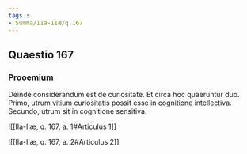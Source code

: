 ```yaml
---
tags : 
- Summa/IIa-IIæ/q.167
---
```


## Quaestio 167

### Prooemium

Deinde considerandum est de curiositate. Et circa hoc quaeruntur duo. Primo, utrum vitium curiositatis possit esse in cognitione intellectiva. Secundo, utrum sit in cognitione sensitiva.

![[IIa-IIæ, q. 167, a. 1#Articulus 1]]

![[IIa-IIæ, q. 167, a. 2#Articulus 2]]

